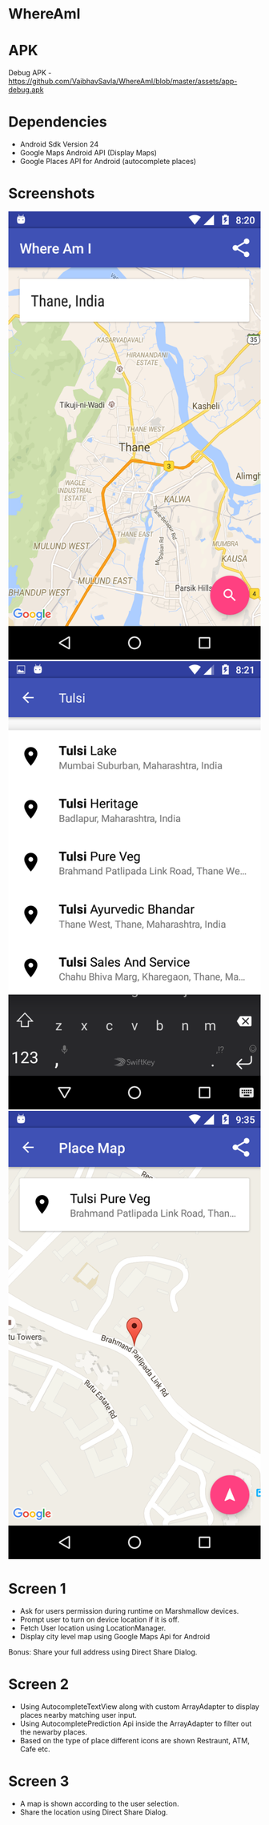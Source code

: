 # WhereAmI

# APK

Debug APK - https://github.com/VaibhavSavla/WhereAmI/blob/master/assets/app-debug.apk

# Dependencies

 * Android Sdk Version 24
 * Google Maps Android API (Display Maps)
 * Google Places API for Android (autocomplete places)

# Screenshots

![Screenshot 1](https://github.com/VaibhavSavla/WhereAmI/blob/master/assets/Screenshot_20160618-082048.png "Screen 1")
![Screenshot 2](https://github.com/VaibhavSavla/WhereAmI/blob/master/assets/Screenshot_20160618-082106.png "Screen 2")
![Screenshot 3](https://github.com/VaibhavSavla/WhereAmI/blob/master/assets/Screenshot_20160618-093543.png "Screen 3")

# Screen 1

 * Ask for users permission during runtime on Marshmallow devices.
 * Prompt user to turn on device location if it is off.
 * Fetch User location using LocationManager.
 * Display city level map using Google Maps Api for Android

Bonus: Share your full address using Direct Share Dialog.

# Screen 2

 * Using AutocompleteTextView along with custom ArrayAdapter to display places nearby matching user input.
 * Using AutocompletePrediction Api inside the ArrayAdapter to filter out the newarby places.
 * Based on the type of place different icons are shown Restraunt, ATM, Cafe etc.

# Screen 3

 * A map is shown according to the user selection.
 * Share the location using Direct Share Dialog.
